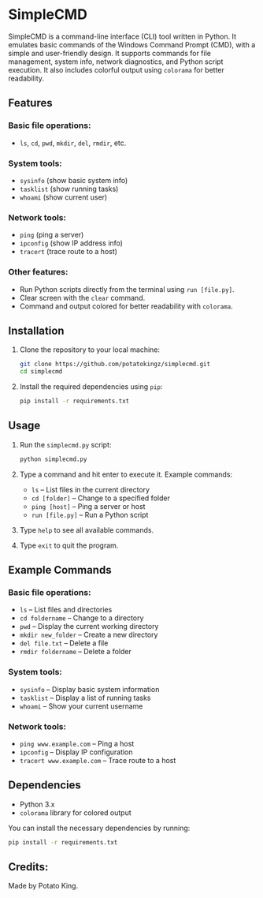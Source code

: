 # SimpleCMD

SimpleCMD is a command-line interface (CLI) tool written in Python. It emulates basic commands of the Windows Command Prompt (CMD), with a simple and user-friendly design. It supports commands for file management, system info, network diagnostics, and Python script execution. It also includes colorful output using `colorama` for better readability.

## Features

### Basic file operations:
- `ls`, `cd`, `pwd`, `mkdir`, `del`, `rmdir`, etc.

### System tools:
- `sysinfo` (show basic system info)
- `tasklist` (show running tasks)
- `whoami` (show current user)

### Network tools:
- `ping` (ping a server)
- `ipconfig` (show IP address info)
- `tracert` (trace route to a host)

### Other features:
- Run Python scripts directly from the terminal using `run [file.py]`.
- Clear screen with the `clear` command.
- Command and output colored for better readability with `colorama`.

## Installation

1. Clone the repository to your local machine:

    ```bash
    git clone https://github.com/potatokingz/simplecmd.git
    cd simplecmd
    ```

2. Install the required dependencies using `pip`:

    ```bash
    pip install -r requirements.txt
    ```

## Usage

1. Run the `simplecmd.py` script:

    ```bash
    python simplecmd.py
    ```

2. Type a command and hit enter to execute it. Example commands:
    - `ls` – List files in the current directory
    - `cd [folder]` – Change to a specified folder
    - `ping [host]` – Ping a server or host
    - `run [file.py]` – Run a Python script

3. Type `help` to see all available commands.

4. Type `exit` to quit the program.

## Example Commands

### Basic file operations:
- `ls` – List files and directories
- `cd foldername` – Change to a directory
- `pwd` – Display the current working directory
- `mkdir new_folder` – Create a new directory
- `del file.txt` – Delete a file
- `rmdir foldername` – Delete a folder

### System tools:
- `sysinfo` – Display basic system information
- `tasklist` – Display a list of running tasks
- `whoami` – Show your current username

### Network tools:
- `ping www.example.com` – Ping a host
- `ipconfig` – Display IP configuration
- `tracert www.example.com` – Trace route to a host

## Dependencies
- Python 3.x
- `colorama` library for colored output

You can install the necessary dependencies by running:

```bash
pip install -r requirements.txt
```

## Credits:

Made by Potato King.
